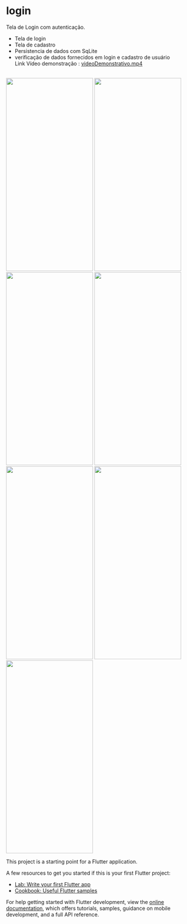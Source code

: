 # login

Tela de Login com autenticação.

- Tela de login
- Tela de cadastro
- Persistencia de dados com SqLite
- verificação de dados fornecidos em login e cadastro de usuário<br>
Link Vídeo demonstração : <a href="https://user-images.githubusercontent.com/55851020/184013667-f353e8e0-d232-4cb0-acac-e62495e89db1.mp4">videoDemonstrativo.mp4</a>
<div style="display: inline_block"><br>
  <img src="https://user-images.githubusercontent.com/55851020/184015072-c5e484a1-7f85-41bb-93e4-bbe1005709ef.jpg" width="236" height="525">
  <img src="https://user-images.githubusercontent.com/55851020/184015090-ab62fb0d-20d0-4620-b98d-cdcec65444d7.jpg" width="236" height="525">
  <img src="https://user-images.githubusercontent.com/55851020/184015102-6e69eebc-4c6d-4992-8176-09fd67cc334d.jpg" width="236" height="525">
  <img src="https://user-images.githubusercontent.com/55851020/184015158-3f9f8238-d86c-4f8a-a424-07eecfc1e96a.jpg" width="236" height="525">
  <img src="https://user-images.githubusercontent.com/55851020/184015140-6b5d9375-a51b-40e1-870d-7215e8ed65ee.jpg" width="236" height="525">
  <img src="https://user-images.githubusercontent.com/55851020/184015151-acbca184-1a7b-479d-9a65-a7a40f4e18c7.jpg" width="236" height="525">
  <img src="https://user-images.githubusercontent.com/55851020/184015155-ffa6426c-2de5-4d74-a240-f96a44857fa6.jpg" width="236" height="525">
</div>

This project is a starting point for a Flutter application.

A few resources to get you started if this is your first Flutter project:

- [Lab: Write your first Flutter app](https://docs.flutter.dev/get-started/codelab)
- [Cookbook: Useful Flutter samples](https://docs.flutter.dev/cookbook)

For help getting started with Flutter development, view the
[online documentation](https://docs.flutter.dev/), which offers tutorials,
samples, guidance on mobile development, and a full API reference.
